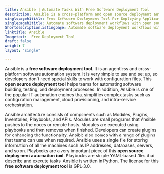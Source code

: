 ```yaml
---
title: Ansible | Automate Tasks With Free Software Deployment Tool
description: Ansible is a cross-platform and open source deployment automation tool. It is agentless and enables DevOps teams for building, testing and deploying software.
singlepageh1title: Free Software Deployment Tool For Deploying Applications
singlepageh2title: Automate software deployment workflows with open source deployment tool. Easily handle configuration management, intra-service orchestration and provisioning.
Shortdescriptionlistingpage: Automate software deployment workflows with open source deployment tool. Easily handle configuration management, intra-service orchestration and provisioning.
linktitle: Ansible
Imagetext:  Free Deployment Tool 
draft: false
weight: 7
layout: "single"

---
```


Ansible is a **free software deployment tool**. It is an agentless and cross-platform software automation system. It is very simple to use and set up, so developers don't need special skills to work with configuration files. This **open source deployment tool** helps teams for automating software building, testing, and deployment processes. In addition, Ansible is one of the popular IT automation engines that simplifies complex tasks such as configuration management, cloud provisioning, and intra-service orchestration.

Ansible architecture consists of components such as Modules, Plugins, Inventories, Playbooks, and APIs. Modules are small programs that Ansible pushes to the nodes or remote hosts. Modules are executed using playbooks and then removes when finished. Developers can create plugins for enhancing the functionality. Ansible also comes with a range of plugins that teams can use when required. Ansible uses a single file for storing information of all the machines such as IP addresses, databases, servers, and so on. Playbooks are a very important piece of this **open source deployment automation tool**. Playbooks are simple YAML-based files that describe and execute tasks. Ansible is written in Python. The license for this **free software deployment tool** is GPL-3.0.